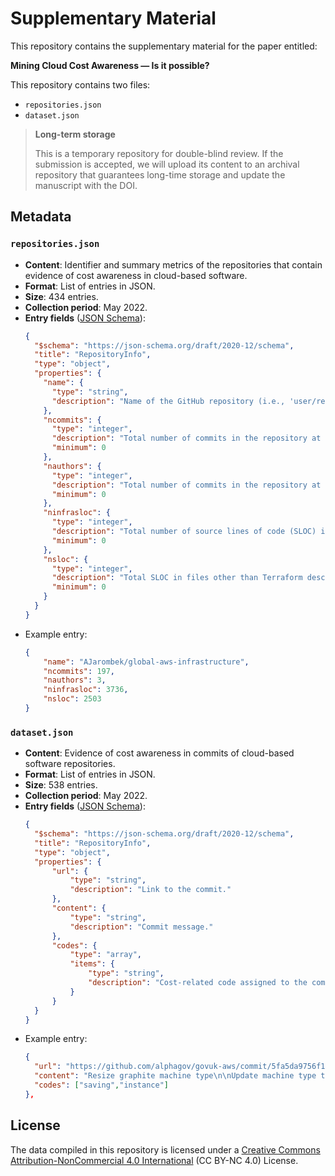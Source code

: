 # Supplementary Material

This repository contains the supplementary material for the paper entitled:

**Mining Cloud Cost Awareness — Is it possible?**

This repository contains two files:
- `repositories.json`
- `dataset.json`

> **Long-term storage**
> 
> This is a temporary repository for double-blind review. If the submission is accepted, we will upload its content to an archival repository that guarantees long-time storage and update the manuscript with the DOI.

## Metadata

### **`repositories.json`**

- **Content**: Identifier and summary metrics of the repositories that contain evidence of cost awareness in cloud-based software.
- **Format**: List of entries in JSON.
- **Size**: 434 entries.
- **Collection period**: May 2022.
- **Entry fields** ([JSON Schema](https://json-schema.org/)):
  ```json
  {
    "$schema": "https://json-schema.org/draft/2020-12/schema",
    "title": "RepositoryInfo",
    "type": "object",
    "properties": {
      "name": {
        "type": "string",
        "description": "Name of the GitHub repository (i.e., 'user/repository-name')."
      },
      "ncommits": {
        "type": "integer",
        "description": "Total number of commits in the repository at the time of collection.",
        "minimum": 0
      },
      "nauthors": {
        "type": "integer",
        "description": "Total number of commits in the repository at the time of collection.",
        "minimum": 0
      },
      "ninfrasloc": {
        "type": "integer",
        "description": "Total number of source lines of code (SLOC) in Terraform descriptor files (i.e., deployment infrastructure as code, IaC) at the time of collection.",
        "minimum": 0
      },
      "nsloc": {
        "type": "integer",
        "description": "Total SLOC in files other than Terraform descriptors at the time of collection.",
        "minimum": 0
      }
    }
  }
  ```
- Example entry:
  ```json
  {
      "name": "AJarombek/global-aws-infrastructure",
      "ncommits": 197,
      "nauthors": 3,
      "ninfrasloc": 3736,
      "nsloc": 2503
  }
  ```

### **`dataset.json`**

- **Content**: Evidence of cost awareness in commits of cloud-based software repositories.
- **Format**: List of entries in JSON.
- **Size**: 538 entries.
- **Collection period**: May 2022.
- **Entry fields** ([JSON Schema](https://json-schema.org/)):
  ```json
  {
    "$schema": "https://json-schema.org/draft/2020-12/schema",
    "title": "RepositoryInfo",
    "type": "object",
    "properties": {
        "url": {
            "type": "string",
            "description": "Link to the commit."
        },
        "content": {
            "type": "string",
            "description": "Commit message."
        },
        "codes": {
            "type": "array",
            "items": {
                "type": "string",
                "description": "Cost-related code assigned to the commit message."
            }
        }
    }
  }
  ```
- Example entry:
  ```json
  {
    "url": "https://github.com/alphagov/govuk-aws/commit/5fa5da9756f12559b490217dd5b173db48e7f2a9",
    "content": "Resize graphite machine type\n\nUpdate machine type to m5.xlarge. It should be cheaper, we tried to\nresize it before but it didn't work because of disk labels. Trying again\nafter the 'Device' tag was added to the EBS volume.",
    "codes": ["saving","instance"]
  },
  ```

## License

The data compiled in this repository is licensed under a [Creative Commons Attribution-NonCommercial 4.0 International](https://creativecommons.org/licenses/by-nc/4.0/) (CC BY-NC 4.0) License.


